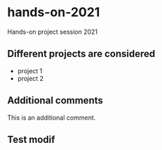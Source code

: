 # hands-on-2021
Hands-on project session 2021

## Different projects are considered

* project 1
* project 2

## Additional comments

This is an additional comment.

## Test modif